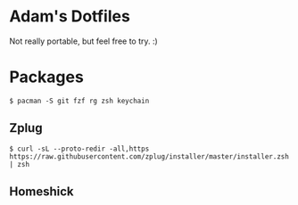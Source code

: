 # Adam's Dotfiles

Not really portable, but feel free to try. :)

# Packages

```
$ pacman -S git fzf rg zsh keychain
```

## Zplug

```
$ curl -sL --proto-redir -all,https https://raw.githubusercontent.com/zplug/installer/master/installer.zsh | zsh
```

## Homeshick
